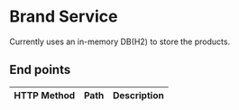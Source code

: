 # Brand Service
Currently uses an in-memory DB(H2) to store the products.

## End points

| HTTP Method  | Path |Description |
| ------------- | ------------- | ------------- |
